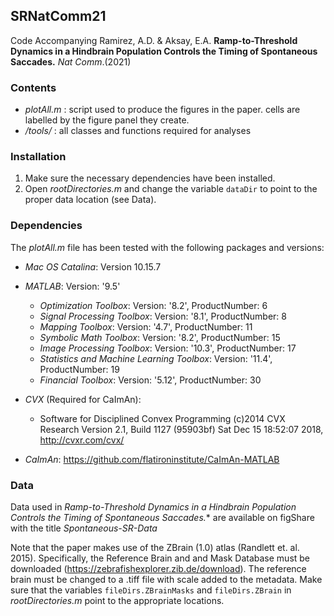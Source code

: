 SRNatComm21
-----------------------------------------------------------

Code Accompanying Ramirez, A.D. & Aksay, E.A. **Ramp-to-Threshold Dynamics in a Hindbrain Population Controls the Timing of Spontaneous Saccades.** _Nat Comm_.(2021)

### Contents
- _plotAll.m_ : script used to produce the figures in the paper. cells are labelled by the figure panel they create.  
- _/tools/_ : all classes and functions required for analyses

### Installation
1. Make sure the necessary dependencies have been installed.
2. Open _rootDirectories.m_ and change the variable `dataDir` to point to the proper data location (see Data).


### Dependencies
The _plotAll.m_ file has been tested with the following packages and versions:

- _Mac OS Catalina_: Version 10.15.7
- _MATLAB_: Version: '9.5'
    - _Optimization Toolbox_: Version: '8.2', ProductNumber: 6
    - _Signal Processing Toolbox_: Version: '8.1', ProductNumber: 8
    - _Mapping Toolbox_: Version: '4.7', ProductNumber: 11
    - _Symbolic Math Toolbox_: Version: '8.2', ProductNumber: 15
    - _Image Processing Toolbox_: Version: '10.3', ProductNumber: 17
    - _Statistics and Machine Learning Toolbox_: Version: '11.4', ProductNumber: 19
    - _Financial Toolbox_: Version: '5.12', ProductNumber: 30

- _CVX_ (Required for CaImAn):
  - Software for Disciplined Convex Programming       (c)2014 CVX Research Version 2.1, Build 1127 (95903bf)                  Sat Dec 15 18:52:07 2018, http://cvxr.com/cvx/
- _CaImAn_: https://github.com/flatironinstitute/CaImAn-MATLAB

### Data
Data used in *Ramp-to-Threshold Dynamics in a Hindbrain Population Controls the Timing of Spontaneous Saccades.** are available on figShare with the title _Spontaneous-SR-Data_

Note that the paper makes use of the ZBrain (1.0) atlas (Randlett et. al. 2015). Specifically, the Reference Brain and and Mask Database must be downloaded (https://zebrafishexplorer.zib.de/download). The reference brain must be changed to a .tiff file with scale added to the metadata. Make sure that the variables `fileDirs.ZBrainMasks` and `fileDirs.ZBrain` in  _rootDirectories.m_ point to the appropriate locations.
